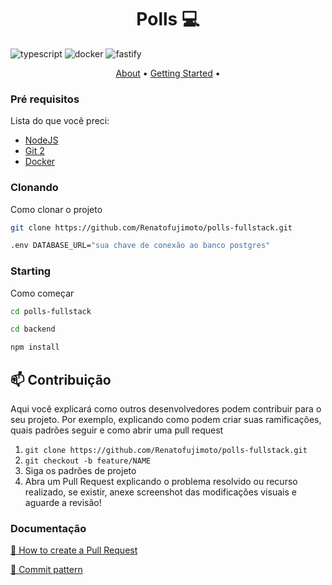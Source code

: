 [TYPESCRIPT__BADGE]: https://img.shields.io/badge/typescript-D4FAFF?style=for-the-badge&logo=typescript
[Fastify]: https://img.shields.io/badge/fastify-%23000000.svg?style=for-the-badge&logo=fastify&logoColor=white
[Docker]: https://img.shields.io/badge/docker-%230db7ed.svg?style=for-the-badge&logo=docker&logoColor=white

<h1 align="center" style="font-weight: bold;">Polls 💻</h1>

![typescript][TYPESCRIPT__BADGE]
![docker][Docker]
![fastify][Fastify]

<p align="center">
 <a href="#about">About</a> • 
 <a href="#started">Getting Started</a> • 
</p>

<h3>Pré requisitos</h3>

Lista do que você preci:

- [NodeJS](https://nodejs.org/en/download/current)
- [Git 2](https://github.com)
- [Docker](https://www.docker.com/)

<h3>Clonando</h3>

Como clonar o projeto

```bash
git clone https://github.com/Renatofujimoto/polls-fullstack.git
```

```bash
.env DATABASE_URL="sua chave de conexão ao banco postgres"
```

<h3>Starting</h3>

Como começar

```bash
cd polls-fullstack

cd backend

npm install

```

<h2 id="contribute">📫 Contribuição</h2>

Aqui você explicará como outros desenvolvedores podem contribuir para o seu projeto. Por exemplo, explicando como podem criar suas ramificações, quais padrões seguir e como abrir uma pull request

1. `git clone https://github.com/Renatofujimoto/polls-fullstack.git`
2. `git checkout -b feature/NAME`
3. Siga os padrões de projeto
4. Abra um Pull Request explicando o problema resolvido ou recurso realizado, se existir, anexe screenshot das modificações visuais e aguarde a revisão!

<h3>Documentação</h3>

[📝 How to create a Pull Request](https://www.atlassian.com/br/git/tutorials/making-a-pull-request)

[💾 Commit pattern](https://gist.github.com/joshbuchea/6f47e86d2510bce28f8e7f42ae84c716)
